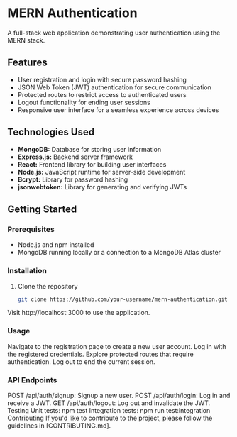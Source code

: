 
# MERN Authentication

A full-stack web application demonstrating user authentication using the MERN stack.

## Features

- User registration and login with secure password hashing
- JSON Web Token (JWT) authentication for secure communication
- Protected routes to restrict access to authenticated users
- Logout functionality for ending user sessions
- Responsive user interface for a seamless experience across devices

## Technologies Used

- **MongoDB:** Database for storing user information
- **Express.js:** Backend server framework
- **React:** Frontend library for building user interfaces
- **Node.js:** JavaScript runtime for server-side development
- **Bcrypt:** Library for password hashing
- **jsonwebtoken:** Library for generating and verifying JWTs

## Getting Started

### Prerequisites

- Node.js and npm installed
- MongoDB running locally or a connection to a MongoDB Atlas cluster

### Installation

1. Clone the repository
   ```bash
   git clone https://github.com/your-username/mern-authentication.git
   
  Visit http://localhost:3000 to use the application.

  
  ### Usage
Navigate to the registration page to create a new user account.
Log in with the registered credentials.
Explore protected routes that require authentication.
Log out to end the current session.


### API Endpoints
POST /api/auth/signup: Signup a new user.
POST /api/auth/login: Log in and receive a JWT.
GET /api/auth/logout: Log out and invalidate the JWT.
Testing
Unit tests: npm test
Integration tests: npm run test:integration
Contributing
If you'd like to contribute to the project, please follow the guidelines in [CONTRIBUTING.md].

